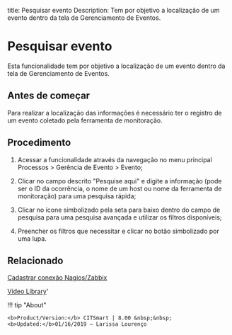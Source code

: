 title: Pesquisar evento
Description: Tem por objetivo a localização de um evento dentro da tela de Gerenciamento de Eventos. 
# Pesquisar evento

Esta funcionalidade tem por objetivo a localização de um evento dentro da tela de Gerenciamento de Eventos.

Antes de começar
--------------------

Para realizar a localização das informações é necessário ter o registro de um
evento coletado pela ferramenta de monitoração.

Procedimento
----------------

1.  Acessar a funcionalidade através da navegação no menu principal Processos \>
    Gerência de Evento \> Evento;

2.  Clicar no campo descrito "Pesquise aqui" e digite a informação (pode ser o
    ID da ocorrência, o nome de um host ou nome da ferramenta de monitoração)
    para uma pesquisa rápida;

3.  Clicar no ícone simbolizado pela seta para baixo dentro do campo de pesquisa
    para uma pesquisa avançada e utilizar os filtros disponíveis;

4.  Preencher os filtros que necessitar e clicar no botão simbolizado por uma
    lupa.

Relacionado
----------------

[Cadastrar conexão Nagios/Zabbix](/pt-br/citsmart-platform-8/processes/event/configuration/register-nagios-zabbix-connection.html)

<i class='fa fa-youtube-play  fa-2x' style='color:#97ce17;vertical-align: middle;'> </i> [Video Library](https://www.youtube.com/playlist?list=PLB5qK2uzf2RNrFw2L_38FJbcLKv44S4fs)'

!!! tip "About"

    <b>Product/Version:</b> CITSmart | 8.00 &nbsp;&nbsp;
    <b>Updated:</b>01/16/2019 – Larissa Lourenço
